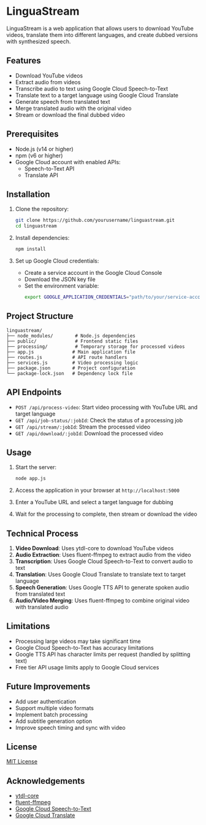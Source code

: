 # LinguaStream

LinguaStream is a web application that allows users to download YouTube videos, translate them into different languages, and create dubbed versions with synthesized speech.

## Features

* Download YouTube videos
* Extract audio from videos
* Transcribe audio to text using Google Cloud Speech-to-Text
* Translate text to a target language using Google Cloud Translate
* Generate speech from translated text
* Merge translated audio with the original video
* Stream or download the final dubbed video

## Prerequisites

* Node.js (v14 or higher)
* npm (v6 or higher)
* Google Cloud account with enabled APIs:
  * Speech-to-Text API
  * Translate API

## Installation

1. Clone the repository:
   ```bash
   git clone https://github.com/yourusername/linguastream.git
   cd linguastream
   ```

2. Install dependencies:
   ```bash
   npm install
   ```

3. Set up Google Cloud credentials:
   * Create a service account in the Google Cloud Console
   * Download the JSON key file
   * Set the environment variable:
     ```bash
     export GOOGLE_APPLICATION_CREDENTIALS="path/to/your/service-account-file.json"
     ```

## Project Structure

```
linguastream/
├── node_modules/        # Node.js dependencies
├── public/              # Frontend static files
├── processing/          # Temporary storage for processed videos
├── app.js              # Main application file
├── routes.js           # API route handlers
├── services.js         # Video processing logic
├── package.json        # Project configuration
└── package-lock.json   # Dependency lock file
```

## API Endpoints

* `POST /api/process-video`: Start video processing with YouTube URL and target language
* `GET /api/job-status/:jobId`: Check the status of a processing job
* `GET /api/stream/:jobId`: Stream the processed video
* `GET /api/download/:jobId`: Download the processed video

## Usage

1. Start the server:
   ```bash
   node app.js
   ```

2. Access the application in your browser at `http://localhost:5000`

3. Enter a YouTube URL and select a target language for dubbing

4. Wait for the processing to complete, then stream or download the video

## Technical Process

1. **Video Download**: Uses ytdl-core to download YouTube videos
2. **Audio Extraction**: Uses fluent-ffmpeg to extract audio from the video
3. **Transcription**: Uses Google Cloud Speech-to-Text to convert audio to text
4. **Translation**: Uses Google Cloud Translate to translate text to target language
5. **Speech Generation**: Uses Google TTS API to generate spoken audio from translated text
6. **Audio/Video Merging**: Uses fluent-ffmpeg to combine original video with translated audio

## Limitations

* Processing large videos may take significant time
* Google Cloud Speech-to-Text has accuracy limitations
* Google TTS API has character limits per request (handled by splitting text)
* Free tier API usage limits apply to Google Cloud services

## Future Improvements

* Add user authentication
* Support multiple video formats
* Implement batch processing
* Add subtitle generation option
* Improve speech timing and sync with video

## License

[MIT License](LICENSE)

## Acknowledgements

* [ytdl-core](https://github.com/fent/node-ytdl-core)
* [fluent-ffmpeg](https://github.com/fluent-ffmpeg/node-fluent-ffmpeg)
* [Google Cloud Speech-to-Text](https://cloud.google.com/speech-to-text)
* [Google Cloud Translate](https://cloud.google.com/translate)
